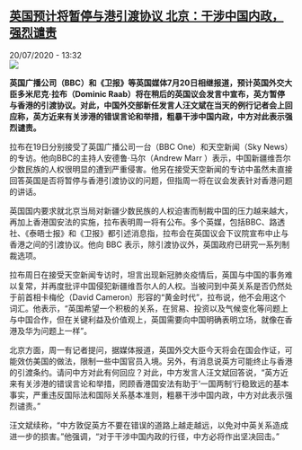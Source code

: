 <!--1595260509000-->
[英国预计将暂停与港引渡协议 北京：干涉中国内政，强烈谴责](http://www.rfi.fr//cn/%E6%94%BF%E6%B2%BB/20200720-%E8%8B%B1%E5%9B%BD%E9%A2%84%E8%AE%A1%E5%B0%86%E6%9A%82%E5%81%9C%E4%B8%8E%E6%B8%AF%E5%BC%95%E6%B8%A1%E5%8D%8F%E8%AE%AE-%E5%8C%97%E4%BA%AC-%E5%B9%B2%E6%B6%89%E4%B8%AD%E5%9B%BD%E5%86%85%E6%94%BF%E5%BC%BA%E7%83%88%E8%B0%B4%E8%B4%A3)
------

<div>20/07/2020 - 13:32</div><img src="https://s.rfi.fr/media/display/d65ca40a-ca7b-11ea-80b1-005056a964fe/w:310/p:16x9/c056-iwpcxks6992142.jpg"><p><strong>英国广播公司（BBC）和《卫报》等英国媒体7月20日相继报道，预计英国外交大臣多米尼克·拉布（Dominic Raab）将在稍后的英国议会发言中宣布，英方暂停与香港的引渡协议。对此，中国外交部新任发言人汪文斌在当天的例行记者会上回应称，英方近来有关涉港的错误言论和举措，粗暴干涉中国内政，中方对此表示强烈谴责。</strong></p><div class="t-content__body u-clearfix"><div class="m-interstitial"></div><p>拉布在19日分别接受了英国广播公司一台（BBC One）和天空新闻（Sky News）的专访。他向BBC的主持人安德鲁·马尔（Andrew Marr ）表示，中国新疆维吾尔少数民族的人权很明显的遭到严重侵害。他另在接受天空新闻的专访中虽然未直接回答英国是否将暂停与香港引渡协议的问题，但指周一将在议会发表针对香港问题的讲话。</p><p>英国国内要求就北京当局对新疆少数民族的人权迫害而制裁中国的压力越来越大，再加上香港国安法的实施，拉布表明周一将有公布。多个英媒，包括BBC、路透社、《泰晤士报》和《卫报》都引述消息指，拉布会在英国议会下议院宣布中止与香港之间的引渡协议。他向 BBC 表示，除引渡协议外，英国政府已研究一系列制裁选项。</p><p>拉布周日在接受天空新闻专访时，坦言出现新冠肺炎疫情后，英国与中国的事务难以复常，并再度批评中国侵犯新疆维吾尔人的人权。当被问到中英关系是否仍然处于前首相卡梅伦（David Cameron）形容的“黄金时代”，拉布说，他不会用这个词汇。他表示，“英国希望一个积极的关系，在贸易、投资以及气候变化等问题上与中国合作，但在关键利益及价值观上，英国需要向中国明确表明立场，就像在香港及华为问题上一样”。</p><p>北京方面，周一有记者提问，据媒体报道，英国外交大臣今天将会在国会作证，可能效仿美国的做法，限制一些中国官员入境。另外，有消息说英方可能终止与香港的引渡条约。请问中方对此有何回应？对此，中方发言人汪文斌回答说，“英方近来有关涉港的错误言论和举措，罔顾香港国安法有助于‘一国两制’行稳致远的基本事实，严重违反国际法和国际关系基本准则，粗暴干涉中国内政，中方对此表示强烈谴责。”</p><p>汪文斌续称，“中方敦促英方不要在错误的道路上越走越远，以免对中英关系造成进一步的损害。”他强调，“对于干涉中国内政的行径，中方必将作出坚决回击。”</p><div class="o-self-promo o-self-promo--nl o-self-promo--hidden" data-selfpromo-newsletter></div><div class="o-self-promo o-self-promo--app o-self-promo--hidden" data-selfpromo-app></div></div>
